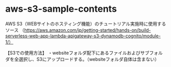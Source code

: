 # aws-s3-sample-contents

AWS S3（WEBサイトのホスティング機能）のチュートリアル実施時に使用するソース
（https://aws.amazon.com/jp/getting-started/hands-on/build-serverless-web-app-lambda-apigateway-s3-dynamodb-cognito/module-1/）

【S3での使用方法】
・websiteフォルダ配下にあるファイルおよびサブフォルダを全選択し、S3にアップロードする。（websiteフォルダ自体は含まない）